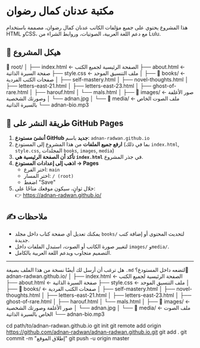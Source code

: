 # مكتبة عدنان كمال رضوان

هذا المشروع يحتوي على جميع مؤلفات الكاتب عدنان كمال رضوان، مصممة باستخدام HTML وCSS، مع دعم اللغة العربية، الصوتيات، وروابط الشراء من Lulu.

## 📁 هيكل المشروع
📂 root/ │ ├── index.html ← الصفحة الرئيسية لجميع الكتب ├── about.html ← صفحة السيرة الذاتية ├── style.css ← ملف التنسيق الموحد │ ├── 📂 books/ ← صفحات الكتب الفردية │ ├── self-mastery.html │ ├── novel-thoughts.html │ ├── letters-east-21.html │ ├── letters-east-23.html │ ├── ghost-of-rare.html │ ├── harouf.html │ └── mals.html │ ├── 📂 images/ ← صور الأغلفة وصورتك الشخصية │ └── adnan.jpg │ └── 📂 media/ ← ملف الصوت الخاص بالسيرة الذاتية └── adnan-bio.mp3


## 🚀 طريقة النشر على GitHub Pages

1. **أنشئ مستودع GitHub جديد** باسم: `adnan-radwan.github.io`
2. **ارفع جميع الملفات** من هذا المشروع إلى المستودع (بما في ذلك `index.html`, `style.css`, المجلدات `books`, `images`, `media`)
3. **تأكد أن الصفحة الرئيسية هي `index.html`** في جذر المشروع.
4. **اذهب إلى إعدادات المستودع → Pages**
   - اختر الفرع: `main`
   - اختر المسار: `/ (root)`
   - اضغط "Save"
5. خلال ثوانٍ، سيكون موقعك متاحًا على:  
   👉 https://adnan-radwan.github.io/

## ✍️ ملاحظات

- يمكنك تعديل أي صفحة كتاب داخل مجلد `books/` لتحديث المحتوى أو إضافة كتب جديدة.
- لتغيير صورة الكاتب أو الصوت، استبدل الملفات داخل `images/` و`media/`.
- التصميم متجاوب ويدعم اللغة العربية بالكامل.

---

هل ترغب أن أرسل لك أيضًا نسخة من هذا الملف بصيغة `.md` لتضعه داخل المستودع؟📂 adnan-radwan.github.io/
│
├── index.html                ← الصفحة الرئيسية لجميع الكتب
├── about.html                ← صفحة السيرة الذاتية
├── style.css                 ← ملف التنسيق الموحد
│
├── 📂 books/                 ← صفحات الكتب الفردية
│   ├── self-mastery.html
│   ├── novel-thoughts.html
│   ├── letters-east-21.html
│   ├── letters-east-23.html
│   ├── ghost-of-rare.html
│   ├── harouf.html
│   └── mals.html
│
├── 📂 images/                ← صور الأغلفة وصورتك الشخصية
│   └── adnan.jpg
│
└── 📂 media/                 ← ملف الصوت الخاص بالسيرة الذاتية
    └── adnan-bio.mp3

cd path/to/adnan-radwan.github.io
git init
git remote add origin https://github.com/adnan-radwan/adnan-radwan.github.io.git
git add .
git commit -m "إطلاق الموقع"
git push -u origin master

